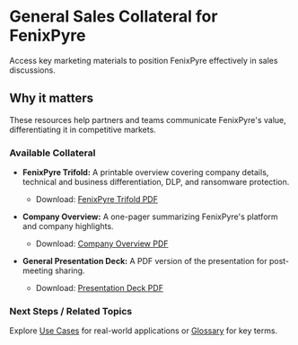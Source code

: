 # General Sales Collateral for FenixPyre

Access key marketing materials to position FenixPyre effectively in sales discussions.


## Why it matters
These resources help partners and teams communicate FenixPyre's value, differentiating it in competitive markets.

### Available Collateral

- **FenixPyre Trifold:** A printable overview covering company details, technical and business differentiation, DLP, and ransomware protection.
  - Download: [FenixPyre Trifold PDF](https://example.com/trifold.pdf) <!-- Note: Update with actual link -->

- **Company Overview:** A one-pager summarizing FenixPyre's platform and company highlights.
  - Download: [Company Overview PDF](https://example.com/overview.pdf)

- **General Presentation Deck:** A PDF version of the presentation for post-meeting sharing.
  - Download: [Presentation Deck PDF](https://example.com/deck.pdf)

### Next Steps / Related Topics
Explore [Use Cases](/08-use-cases/index.md) for real-world applications or [Glossary](/11-references-and-glossary/index.md) for key terms.
